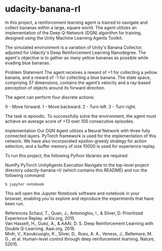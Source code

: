 # udacity-banana-rl
In this project, a reinforcement learning agent is trained to navigate and collect bananas within a large, square world. The agent utilizes an implementation of the Deep Q-Network (DQN) algorithm for training, designed using the Unity Machine Learning Agents Toolkit.

The simulated environment is a variation of Unity's Banana Collector, adjusted for Udacity's Deep Reinforcement Learning Nanodegree. The agent's objective is to gather as many yellow bananas as possible while evading blue bananas.

Problem Statement
The agent receives a reward of +1 for collecting a yellow banana, and a reward of -1 for collecting a blue banana. The state space, comprising 37 dimensions, contains the agent’s velocity and a ray-based perception of objects around its forward direction.

The agent can perform four discrete actions:

0 - Move forward.
1 - Move backward.
2 - Turn left.
3 - Turn right.

The task is episodic. To successfully solve the environment, the agent must achieve an average score of +13 over 100 consecutive episodes.

Implementation
Our DQN Agent utilizes a Neural Network with three fully connected layers. PyTorch framework is used for the implementation of this network. We have also incorporated epsilon-greedy strategy for action selection, and a buffer memory of size 10000 is used for experience replay.

To run this project, the following Python libraries are required:

NumPy
PyTorch
UnityAgents
Execution
Navigate to the top-level project directory udacity-banana-rl/ (which contains this README) and run the following command:

```
$ jupyter notebook
```
This will open the Jupyter Notebook software and notebook in your browser, enabling you to explore and reproduce the experiments that have been run.

References
Schaul, T., Quan, J., Antonoglou, I., & Silver, D. Prioritized Experience Replay. arXiv.org, 2015.  
Van Hasselt, H., Guez, A., & AAAI, D. S. Deep Reinforcement Learning with Double Q-Learning. Aaai.org, 2016.  
Mnih, V., Kavukcuoglu, K., Silver, D., Rusu, A. A., Veness, J., Bellemare, M. G., et al. Human-level control through deep reinforcement learning. Nature, 52015.  
